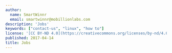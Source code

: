```yaml
---
author:
  name: SmartWinnr
  email: smartwinnr@mobillionlabs.com
description: 'Jobs'
keywords: ["contact-us", "linux", "how to"]
license: '[CC BY-ND 4.0](https://creativecommons.org/licenses/by-nd/4.0)'
published: 2017-04-14
title: Jobs
---
```

